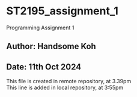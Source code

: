 # ST2195_assignment_1
Programming Assignment 1

## Author: Handsome Koh
## Date: 11th Oct 2024

This file is created in remote repository, at 3.39pm <br>
This line is added in local repository, at 3:55pm <br>

